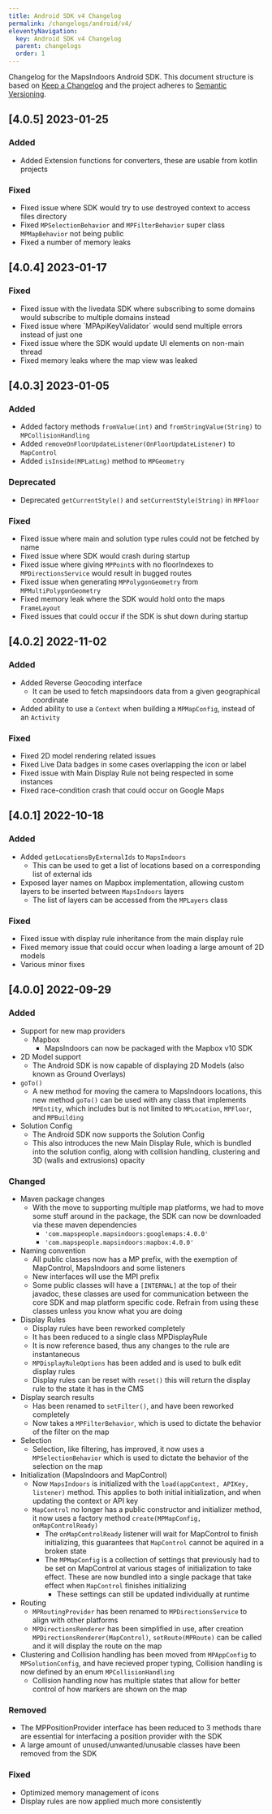 ```yaml
---
title: Android SDK v4 Changelog
permalink: /changelogs/android/v4/
eleventyNavigation:
  key: Android SDK v4 Changelog
  parent: changelogs
  order: 1
---
```


Changelog for the MapsIndoors Android SDK. This document structure is based on [Keep a Changelog](http://keepachangelog.com/en/1.0.0/) and the project adheres to [Semantic Versioning](http://semver.org/spec/v2.0.0.html).

<!--
### Added        for new features.
### Changed      for changes in existing functionality.
### Deprecated   for soon-to-be removed features.
### Removed      for now removed features.
### Fixed        for any bug fixes.
### Security     in case of vulnerabilities.
-->

## [4.0.5] 2023-01-25
### Added
- Added Extension functions for converters, these are usable from kotlin projects
### Fixed
- Fixed issue where SDK would try to use destroyed context to access files directory
- Fixed `MPSelectionBehavior` and `MPFilterBehavior` super class `MPMapBehavior` not being public
- Fixed a number of memory leaks

## [4.0.4] 2023-01-17

### Fixed

- Fixed issue with the livedata SDK where subscribing to some domains would subscribe to multiple domains instead
- Fixed issue where ´MPApiKeyValidator´ would send multiple errors instead of just one
- Fixed issue where the SDK would update UI elements on non-main thread
- Fixed memory leaks where the map view was leaked

## [4.0.3] 2023-01-05

### Added

- Added factory methods `fromValue(int)` and `fromStringValue(String)` to `MPCollisionHandling`
- Added `removeOnFloorUpdateListener(OnFloorUpdateListener)` to `MapControl`
- Added `isInside(MPLatLng)` method to `MPGeometry`

### Deprecated

- Deprecated `getCurrentStyle()` and `setCurrentStyle(String)` in `MPFloor`

### Fixed

- Fixed issue where main and solution type rules could not be fetched by name
- Fixed issue where SDK would crash during startup
- Fixed issue where giving `MPPoint`s with no floorIndexes to `MPDirectionsService` would result in bugged routes
- Fixed issue when generating `MPPolygonGeometry` from `MPMultiPolygonGeometry`
- Fixed memory leak where the SDK would hold onto the maps `FrameLayout`
- Fixed issues that could occur if the SDK is shut down during startup

## [4.0.2] 2022-11-02

### Added

- Added Reverse Geocoding interface
  - It can be used to fetch mapsindoors data from a given geographical coordinate
- Added ability to use a `Context` when building a `MPMapConfig`, instead of an `Activity`

### Fixed

- Fixed 2D model rendering related issues
- Fixed Live Data badges in some cases overlapping the icon or label
- Fixed issue with Main Display Rule not being respected in some instances
- Fixed race-condition crash that could occur on Google Maps

## [4.0.1] 2022-10-18

### Added

- Added `getLocationsByExternalIds` to `MapsIndoors`
  - This can be used to get a list of locations based on a corresponding list of external ids
- Exposed layer names on Mapbox implementation, allowing custom layers to be inserted between `MapsIndoors` layers
  - The list of layers can be accessed from the `MPLayers` class

### Fixed

- Fixed issue with display rule inheritance from the main display rule
- Fixed memory issue that could occur when loading a large amount of 2D models
- Various minor fixes

## [4.0.0] 2022-09-29

### Added

- Support for new map providers
  - Mapbox
    - MapsIndoors can now be packaged with the Mapbox v10 SDK
- 2D Model support
  - The Android SDK is now capable of displaying 2D Models (also known as Ground Overlays)
- `goTo()`
  - A new method for moving the camera to MapsIndoors locations, this new method `goTo()` can be used with any class that implements `MPEntity`, which includes but is not limited to `MPLocation`, `MPFloor`, and `MPBuilding`
- Solution Config
  - The Android SDK now supports the Solution Config
  - This also introduces the new Main Display Rule, which is bundled into the solution config, along with collision handling, clustering and 3D (walls and extrusions) opacity

### Changed

- Maven package changes
  - With the move to supporting multiple map platforms, we had to move some stuff around in the package, the SDK can now be downloaded via these maven dependencies
    - `'com.mapspeople.mapsindoors:googlemaps:4.0.0'`
    - `'com.mapspeople.mapsindoors:mapbox:4.0.0'`
- Naming convention
  - All public classes now has a MP prefix, with the exemption of MapControl, MapsIndoors and some listeners
  - New interfaces will use the MPI prefix
  - Some public classes will have a `[INTERNAL]` at the top of their javadoc, these classes are used for communication between the core SDK and map platform specific code. Refrain from using these classes unless you know what you are doing
- Display Rules
  - Display rules have been reworked completely
  - It has been reduced to a single class MPDisplayRule
  - It is now reference based, thus any changes to the rule are instantaneous
  - `MPDisplayRuleOptions` has been added and is used to bulk edit display rules
  - Display rules can be reset with `reset()` this will return the display rule to the state it has in the CMS
- Display search results
  - Has been renamed to `setFilter()`, and have been reworked completely
  - Now takes a `MPFilterBehavior`, which is used to dictate the behavior of the filter on the map
- Selection
  - Selection, like filtering, has improved, it now uses a `MPSelectionBehavior` which is used to dictate the behavior of the selection on the map
- Initialization (MapsIndoors and MapControl)
  - Now `MapsIndoors` is initialized with the `load(appContext, APIKey, listener)` method. This applies to both initial initialization, and when updating the context or API key
  - `MapControl` no longer has a public constructor and initializer method, it now uses a factory method `create(MPMapConfig, onMapControlReady)`
    - The `onMapControlReady`  listener will wait for MapControl to finish initializing, this guarantees that `MapControl` cannot be aquired in a broken state
    - The `MPMapConfig` is a collection of settings that previously had to be set on MapControl at various stages of initialization to take effect. These are now bundled into a single package that take effect when `MapControl` finishes initializing
      - These settings can still be updated individually at runtime
- Routing
  - `MPRoutingProvider` has been renamed to `MPDirectionsService` to align with other platforms
  - `MPDirectionsRenderer` has been simplified in use, after creation `MPDirectionsRenderer(MapControl)`, `setRoute(MPRoute)` can be called and it will display the route on the map
- Clustering and Collision handling has been moved from `MPAppConfig` to `MPSolutionConfig`, and have recieved proper typing, Collision handling is now defined by an enum `MPCollisionHandling`
  - Collision handling now has multiple states that allow for better control of how markers are shown on the map

### Removed

- The MPPositionProvider interface has been reduced to 3 methods thare are essential for interfacing a position provider with the SDK
- A large amount of unused/unwanted/unusable classes have been removed from the SDK

### Fixed

- Optimized memory management of icons
- Display rules are now applied much more consistently
